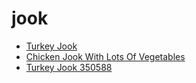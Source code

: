# jook

 * [Turkey Jook](../../index/t/turkey-jook-350588.json)
 * [Chicken Jook With Lots Of Vegetables](../../index/c/chicken-jook-with-lots-of-vegetables.json)
 * [Turkey Jook 350588](../../index/t/turkey-jook-350588.json)
